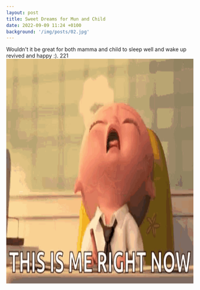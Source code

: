 ```yaml
---
layout: post
title: Sweet Dreams for Mun and Child
date: 2022-09-09 11:24 +0100
background: '/img/posts/02.jpg'
---
```

Wouldn't it be great for both mamma and child to sleep well and wake up revived and happy :).
221
 <img src="/img/posts/sleepy-tired.gif" alt="Child crying gif" width="500" height="600"> 
